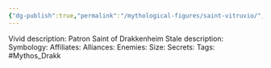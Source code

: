 ```yaml
---
{"dg-publish":true,"permalink":"/mythological-figures/saint-vitruvio/","noteIcon":""}
---
```



Vivid description: Patron Saint of Drakkenheim
Stale description: 
Symbology: 
Affiliates: 
Alliances: 
Enemies: 
Size: 
Secrets: 
Tags: #Mythos_Drakk

